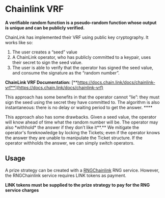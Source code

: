 # Chainlink VRF

**A verifiable random function is a pseudo-random function whose output is unique and can be publicly verified.**

ChainLink has implemented their VRF using public key cryptography.  It works like so:

1. The user creates a “seed” value
2. A ChainLink operator, who has publicly committed to a keypair, uses their secret to sign the seed value.
3. The user is able to verify that the operator has signed the seed value, and consume the signature as the “random number”.  

**ChainLink VRF Documentation:** [**https://docs.chain.link/docs/chainlink-vrf**](https://docs.chain.link/docs/chainlink-vrf)

This approach has some benefits in that the operator cannot “lie”: they must sign the seed using the secret they have committed to.  The algorithm is also instantaneous: there is no delay or waiting period to get the answer. ****

This approach also has some drawbacks.  Given a seed value, the operator will know ahead of time what the random number will be.  The operator may also \*withhold\* the answer if they don’t like it**.**  We mitigate the operator's foreknowledge by locking the Tickets; even if the operator knows the answer they are unable to manipulate the Ticket structure.  If the operator withholds the answer, we can simply switch operators.

## Usage

A prize strategy can be created with a [RNGChainlink](../../networks.md) RNG service.  However, the RNGChainlink service requires LINK tokens as payment.

**LINK tokens must be supplied to the prize strategy to pay for the RNG service charges**

